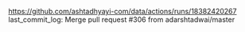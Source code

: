 https://github.com/ashtadhyayi-com/data/actions/runs/18382420267
last_commit_log: Merge pull request #306 from adarshtadwai/master